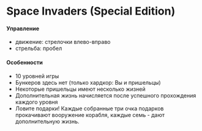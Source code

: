 # Space Invaders (Special Edition)
#### Управление 
- движение: стрелочки влево-вправо
- стрельба: пробел

#### Особенности
- 10 уровней игры
- Бункеров здесь нет (только хардкор: Вы и пришельцы)
- Некоторые пришельцы имеют несколько жизней
- Дополнительная жизнь начисляется после успешного прохождения каждого уровня
- Ловите подарки! Каждые собранные три очка подарков прокачивают вооружение корабля, каждые семь - дают дополнительную жизнь.
